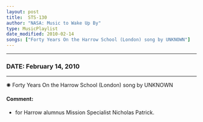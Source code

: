 ```yaml
---
layout: post
title:  STS-130
author: "NASA: Music to Wake Up By"
type: MusicPlaylist
date_modified: 2010-02-14
songs: ["Forty Years On the Harrow School (London) song by UNKNOWN"]
---
```


----
### DATE: February 14, 2010
----
✺ Forty Years On the Harrow School (London) song by UNKNOWN

#### Comment:
* for Harrow  alumnus Mission Specialist Nicholas Patrick.



<br/>
<center>
	<a target="_blank"
	   href="https://twitter.com/intent/tweet?hashtags=Space,NASA,Playlist,NASAWakeupCalls,SpaceProgram&text={{ page.author}}, '{{ page.songs.first }}' {{ page.title }}, {{ page.date | date: '%B %d, %Y' }}. {{ site.url }}{{ page.url }} @nasawakeupcalls">
	   <i class="fab fa-twitter" alt="Tweet this page" style="font-size: 1.3em;"></i>
	</a>
	&nbsp; 	<i class="fas fa-user-astronaut" style="font-size: 1.5em;"></i> &nbsp;
    <a type="amzn" search="'Forty Years On the Harrow School (London) song by UNKNOWN'" category="popular music">
        <i class="fab fa-amazon" style="font-size: 1.3em;"></i>
    </a>
</center>

